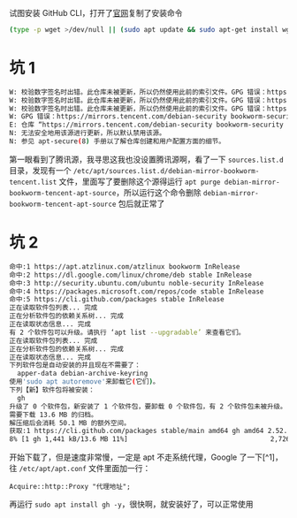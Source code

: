 试图安装 GitHub CLI，打开了[官网](https://cli.github.com)复制了安装命令

```bash
(type -p wget >/dev/null || (sudo apt update && sudo apt-get install wget -y)) && sudo mkdir -p -m 755 /etc/apt/keyrings && wget -qO- https://cli.github.com/packages/githubcli-archive-keyring.gpg | sudo tee /etc/apt/keyrings/githubcli-archive-keyring.gpg > /dev/null && sudo chmod go+r /etc/apt/keyrings/githubcli-archive-keyring.gpg && echo "deb [arch=$(dpkg --print-architecture) signed-by=/etc/apt/keyrings/githubcli-archive-keyring.gpg] https://cli.github.com/packages stable main" | sudo tee /etc/apt/sources.list.d/github-cli.list > /dev/null && sudo apt update && sudo apt install gh -y
```

# 坑 1

```bash
W: 校验数字签名时出错。此仓库未被更新，所以仍然使用此前的索引文件。GPG 错误：https://mirrors.tencent.com/debian bookworm InRelease: 由于没有公钥，无法验证下列签名： NO_PUBKEY 0E98404D386FA1D9 NO_PUBKEY 6ED0E7B82643E131 NO_PUBKEY F8D2585B8783D481
W: 校验数字签名时出错。此仓库未被更新，所以仍然使用此前的索引文件。GPG 错误：https://mirrors.tencent.com/debian bookworm-updates InRelease: 由于没有公钥，无法验证下列签名： NO_PUBKEY 0E98404D386FA1D9 NO_PUBKEY 6ED0E7B82643E131
W: 校验数字签名时出错。此仓库未被更新，所以仍然使用此前的索引文件。GPG 错误：https://mirrors.tencent.com/debian bookworm-backports InRelease: 由于没有公钥，无法验证下列签名： NO_PUBKEY 0E98404D386FA1D9 NO_PUBKEY 6ED0E7B82643E131
W: GPG 错误：https://mirrors.tencent.com/debian-security bookworm-security InRelease: 由于没有公钥，无法验证下列签名： NO_PUBKEY 54404762BBB6E853 NO_PUBKEY BDE6D2B9216EC7A8
E: 仓库 “https://mirrors.tencent.com/debian-security bookworm-security InRelease” 没有数字签名。
N: 无法安全地用该源进行更新，所以默认禁用该源。
N: 参见 apt-secure(8) 手册以了解仓库创建和用户配置方面的细节。
```

第一眼看到了腾讯源，我寻思这我也没设置腾讯源啊，看了一下 `sources.list.d` 目录，发现有一个 `/etc/apt/sources.list.d/debian-mirror-bookworm-tencent.list` 文件，里面写了要删除这个源得运行 `apt purge debian-mirror-bookworm-tencent-apt-source`，所以运行这个命令删除 `debian-mirror-bookworm-tencent-apt-source` 包后就正常了

# 坑 2

```bash
命中:1 https://apt.atzlinux.com/atzlinux bookworm InRelease
命中:2 https://dl.google.com/linux/chrome/deb stable InRelease                                 
命中:3 http://security.ubuntu.com/ubuntu noble-security InRelease                              
命中:4 https://packages.microsoft.com/repos/code stable InRelease                              
命中:5 https://cli.github.com/packages stable InRelease                
正在读取软件包列表... 完成
正在分析软件包的依赖关系树... 完成
正在读取状态信息... 完成                 
有 2 个软件包可以升级。请执行 ‘apt list --upgradable’ 来查看它们。
正在读取软件包列表... 完成
正在分析软件包的依赖关系树... 完成
正在读取状态信息... 完成                 
下列软件包是自动安装的并且现在不需要了：
  apper-data debian-archive-keyring
使用'sudo apt autoremove'来卸载它(它们)。
下列【新】软件包将被安装：
  gh
升级了 0 个软件包，新安装了 1 个软件包，要卸载 0 个软件包，有 2 个软件包未被升级。
需要下载 13.6 MB 的归档。
解压缩后会消耗 50.1 MB 的额外空间。
获取:1 https://cli.github.com/packages stable/main amd64 gh amd64 2.52.0 [13.6 MB]
8% [1 gh 1,441 kB/13.6 MB 11%]                                    2,726 B/s 1小时 14分 31秒
```

开始下载了，但是速度非常慢，一定是 apt 不走系统代理，Google 了一下[^1]，往 `/etc/apt/apt.conf` 文件里面加一行：

```
Acquire::http::Proxy "代理地址";
```

再运行 `sudo apt install gh -y`，很快啊，就安装好了，可以正常使用